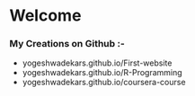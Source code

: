 <h1>Welcome</h1>
<h3>My Creations on Github   :-</h3>
<ul>
  <li>yogeshwadekars.github.io/First-website</li>
<li>yogeshwadekars.github.io/R-Programming</li>
<li>yogeshwadekars.github.io/coursera-course</li>
  </ul>
  
